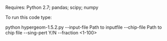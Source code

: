 Requires:
Python 2.7;
pandas;
scipy;
numpy

To run this code type:

python hypergeom-1.5.2.py --input-file Path to inputfile --chip-file Path to chip file --sing-pert Y/N --fraction <1-100>
